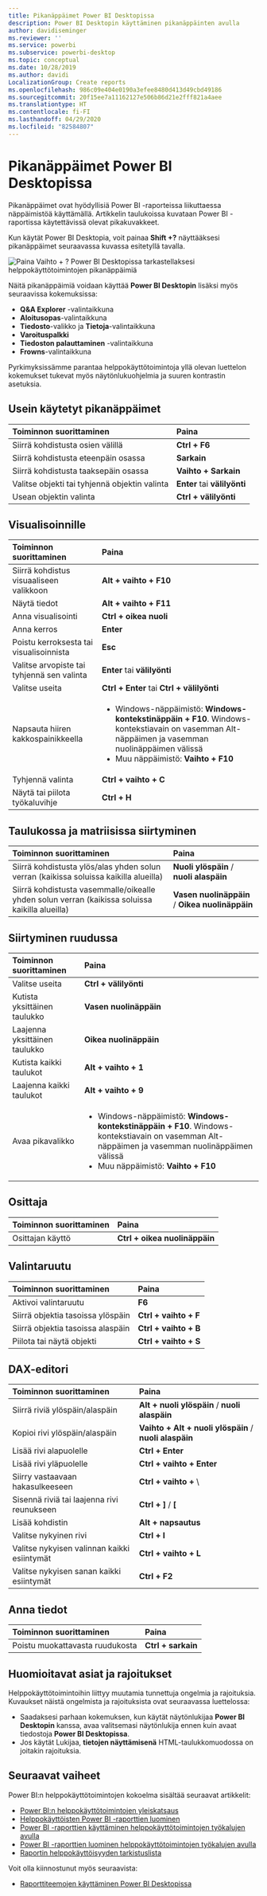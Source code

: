 ```yaml
---
title: Pikanäppäimet Power BI Desktopissa
description: Power BI Desktopin käyttäminen pikanäppäinten avulla
author: davidiseminger
ms.reviewer: ''
ms.service: powerbi
ms.subservice: powerbi-desktop
ms.topic: conceptual
ms.date: 10/28/2019
ms.author: davidi
LocalizationGroup: Create reports
ms.openlocfilehash: 986c09e404e0190a3efee8480d413d49cbd49186
ms.sourcegitcommit: 20f15ee7a11162127e506b86d21e2fff821a4aee
ms.translationtype: HT
ms.contentlocale: fi-FI
ms.lasthandoff: 04/29/2020
ms.locfileid: "82584807"
---
```

# <a name="keyboard-shortcuts-in-power-bi-desktop"></a>Pikanäppäimet Power BI Desktopissa

Pikanäppäimet ovat hyödyllisiä Power BI -raporteissa liikuttaessa näppäimistöä käyttämällä. Artikkelin taulukoissa kuvataan Power BI -raportissa käytettävissä olevat pikakuvakkeet. 

Kun käytät Power BI Desktopia, voit painaa **Shift +?** näyttääksesi pikanäppäimet seuraavassa kuvassa esitetyllä tavalla.

![Paina Vaihto + ? Power BI Desktopissa tarkastellaksesi helppokäyttötoimintojen pikanäppäimiä](media/desktop-accessibility/accessibility-03.png)

Näitä pikanäppäimiä voidaan käyttää **Power BI Desktopin** lisäksi myös seuraavissa kokemuksissa:

* **Q&A Explorer** -valintaikkuna
* **Aloitusopas**-valintaikkuna
* **Tiedosto**-valikko ja **Tietoja**-valintaikkuna
* **Varoituspalkki**
* **Tiedoston palauttaminen** -valintaikkuna
* **Frowns**-valintaikkuna

Pyrkimyksissämme parantaa helppokäyttötoimintoja yllä olevan luettelon kokemukset tukevat myös näytönlukuohjelmia ja suuren kontrastin asetuksia.

## <a name="frequently-used-shortcuts"></a>Usein käytetyt pikanäppäimet
| Toiminnon suorittaminen           | Paina                |
| :------------------- | :------------------- |
| Siirrä kohdistusta osien välillä  | **Ctrl + F6** |
| Siirrä kohdistusta eteenpäin osassa | **Sarkain**         |
| Siirrä kohdistusta taaksepäin osassa | **Vaihto + Sarkain** |
| Valitse objekti tai tyhjennä objektin valinta | **Enter** tai **välilyönti** |
| Usean objektin valinta | **Ctrl + välilyönti** |

## <a name="on-visual"></a>Visualisoinnille
| Toiminnon suorittaminen           | Paina                |
| :------------------- | :------------------- |
| Siirrä kohdistus visuaaliseen valikkoon | **Alt + vaihto + F10** |
| Näytä tiedot | **Alt + vaihto + F11**  |
| Anna visualisointi | **Ctrl + oikea nuoli** |
| Anna kerros | **Enter** |
| Poistu kerroksesta tai visualisoinnista | **Esc** |
| Valitse arvopiste tai tyhjennä sen valinta | **Enter** tai **välilyönti** |
| Valitse useita | **Ctrl + Enter** tai **Ctrl + välilyönti** |
| Napsauta hiiren kakkospainikkeella | <ul><li>Windows-näppäimistö: **Windows-kontekstinäppäin + F10**. Windows-kontekstiavain on vasemman Alt-näppäimen ja vasemman nuolinäppäimen välissä</li><li>Muu näppäimistö: **Vaihto + F10**</li></ul> |
| Tyhjennä valinta | **Ctrl + vaihto + C** |
| Näytä tai piilota työkaluvihje | **Ctrl + H** |

## <a name="table-and-matrix-navigation"></a>Taulukossa ja matriisissa siirtyminen
| Toiminnon suorittaminen          | Paina                |
| :------------------- | :------------------- |
| Siirrä kohdistusta ylös/alas yhden solun verran (kaikissa soluissa kaikilla alueilla)  | **Nuoli ylöspäin** / **nuoli alaspäin** |
| Siirrä kohdistusta vasemmalle/oikealle yhden solun verran (kaikissa soluissa kaikilla alueilla)  | **Vasen nuolinäppäin** / **Oikea nuolinäppäin** |

## <a name="pane-navigation"></a>Siirtyminen ruudussa
| Toiminnon suorittaminen           | Paina                |
| :------------------- | :------------------- |
| Valitse useita | **Ctrl + välilyönti** |
| Kutista yksittäinen taulukko | **Vasen nuolinäppäin** |
| Laajenna yksittäinen taulukko | **Oikea nuolinäppäin** |
| Kutista kaikki taulukot | **Alt + vaihto + 1** |
| Laajenna kaikki taulukot | **Alt + vaihto + 9** |
| Avaa pikavalikko | <ul><li>Windows-näppäimistö: **Windows-kontekstinäppäin + F10**.  Windows-kontekstiavain on vasemman Alt-näppäimen ja vasemman nuolinäppäimen välissä</li><li>Muu näppäimistö: **Vaihto + F10**</li></ul> |

## <a name="slicer"></a>Osittaja
| Toiminnon suorittaminen         | Paina                |
| :------------------- | :------------------- |
| Osittajan käyttö | **Ctrl + oikea nuolinäppäin** |

## <a name="selection-pane"></a>Valintaruutu
| Toiminnon suorittaminen           | Paina                |
| :------------------- | :------------------- |
| Aktivoi valintaruutu | **F6** |
| Siirrä objektia tasoissa ylöspäin | **Ctrl + vaihto + F** |
| Siirrä objektia tasoissa alaspäin | **Ctrl + vaihto + B** |
| Piilota tai näytä objekti | **Ctrl + vaihto + S** |

## <a name="dax-editor"></a>DAX-editori
| Toiminnon suorittaminen          | Paina                |
| :------------------- | :------------------- |
| Siirrä riviä ylöspäin/alaspäin | **Alt + nuoli ylöspäin** / **nuoli alaspäin** |
| Kopioi rivi ylöspäin/alaspäin | **Vaihto + Alt + nuoli ylöspäin** / **nuoli alaspäin** |
| Lisää rivi alapuolelle | **Ctrl + Enter** |
| Lisää rivi yläpuolelle | **Ctrl + vaihto + Enter** |
| Siirry vastaavaan hakasulkeeseen | **Ctrl + vaihto +**  \ |
| Sisennä riviä tai laajenna rivi reunukseen | **Ctrl + ]**  /  **[** |
| Lisää kohdistin | **Alt + napsautus** |
| Valitse nykyinen rivi | **Ctrl + I** |
| Valitse nykyisen valinnan kaikki esiintymät | **Ctrl + vaihto + L** |
| Valitse nykyisen sanan kaikki esiintymät | **Ctrl + F2** |

## <a name="enter-data"></a>Anna tiedot
| Toiminnon suorittaminen           | Paina                |
| :------------------- | :------------------- |
| Poistu muokattavasta ruudukosta | **Ctrl + sarkain** |



## <a name="considerations-and-limitations"></a>Huomioitavat asiat ja rajoitukset
Helppokäyttötoimintoihin liittyy muutamia tunnettuja ongelmia ja rajoituksia. Kuvaukset näistä ongelmista ja rajoituksista ovat seuraavassa luettelossa:

* Saadaksesi parhaan kokemuksen, kun käytät näytönlukijaa **Power BI Desktopin** kanssa, avaa valitsemasi näytönlukija ennen kuin avaat tiedostoja **Power BI Desktopissa**.
* Jos käytät Lukijaa, **tietojen näyttämisenä** HTML-taulukkomuodossa on joitakin rajoituksia.


## <a name="next-steps"></a>Seuraavat vaiheet

Power BI:n helppokäyttötoimintojen kokoelma sisältää seuraavat artikkelit:

* [Power BI:n helppokäyttötoimintojen yleiskatsaus](desktop-accessibility-overview.md) 
* [Helppokäyttöisten Power BI -raporttien luominen](desktop-accessibility-creating-reports.md) 
* [Power BI -raporttien käyttäminen helppokäyttötoimintojen työkalujen avulla](desktop-accessibility-consuming-tools.md)
* [Power BI -raporttien luominen helppokäyttötoimintojen työkalujen avulla](desktop-accessibility-creating-tools.md)
* [Raportin helppokäyttöisyyden tarkistuslista](desktop-accessibility-creating-reports.md#report-accessibility-checklist)

Voit olla kiinnostunut myös seuraavista:

* [Raporttiteemojen käyttäminen Power BI Desktopissa](desktop-report-themes.md)


